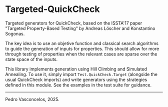 
# Targeted-QuickCheck

Targeted generators for QuickCheck, based on the ISSTA'17 paper
"Targeted Property-Based Testing" by Andreas Löscher and
Konstantino Sogonas.

The key idea is to use an objetive function and classical search
algorithms to guide the generation of inputs for properties.  This
should allow for more through testing of properties when the
relevant cases are sparse over the state space of the inputs.

This library implements generation using Hill Climbing and Simulated
Annealing. To use it, simply import `Test.QuickCheck.Target`
(alongside the usual QuickCheck imports) and write generators using
the strategies defined in this module.  See the examples in the test
suite for guidance.

----

Pedro Vasconcelos, 2025.
